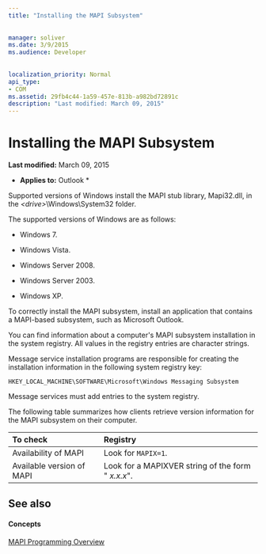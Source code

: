 ```yaml
---
title: "Installing the MAPI Subsystem"
 
 
manager: soliver
ms.date: 3/9/2015
ms.audience: Developer
 
 
localization_priority: Normal
api_type:
- COM
ms.assetid: 29fb4c44-1a59-457e-813b-a982bd72891c
description: "Last modified: March 09, 2015"
---
```


# Installing the MAPI Subsystem

 **Last modified:** March 09, 2015 
  
 * **Applies to:** Outlook * 
  
Supported versions of Windows install the MAPI stub library, Mapi32.dll, in the  _\<drive\>_\Windows\System32 folder. 
  
The supported versions of Windows are as follows:
  
- Windows 7.
    
- Windows Vista.
    
- Windows Server 2008.
    
- Windows Server 2003.
    
- Windows XP.
    
To correctly install the MAPI subsystem, install an application that contains a MAPI-based subsystem, such as Microsoft Outlook.
  
You can find information about a computer's MAPI subsystem installation in the system registry. All values in the registry entries are character strings. 
  
Message service installation programs are responsible for creating the installation information in the following system registry key: 
  
 `HKEY_LOCAL_MACHINE\SOFTWARE\Microsoft\Windows Messaging Subsystem`
  
Message services must add entries to the system registry. 
  
The following table summarizes how clients retrieve version information for the MAPI subsystem on their computer.
  
|**To check**|**Registry**|
|:-----|:-----|
|Availability of MAPI  <br/> |Look for  `MAPIX=1`.  <br/> |
|Available version of MAPI  <br/> |Look for a MAPIXVER string of the form " _x.x.x_".  <br/> |
   
## See also

#### Concepts

[MAPI Programming Overview](mapi-programming-overview.md)

